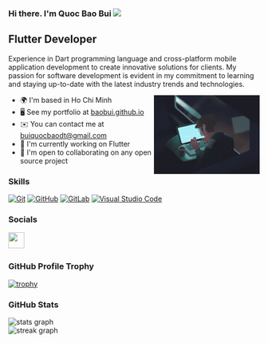 ### Hi there. I'm Quoc Bao Bui ![](https://user-images.githubusercontent.com/18350557/176309783-0785949b-9127-417c-8b55-ab5a4333674e.gif)

## Flutter Developer

Experience in Dart programming language and cross-platform mobile application development to create innovative solutions for clients. My passion for software development is evident in my commitment to learning and staying up-to-date with the latest industry trends and technologies.

<a target="_blank" align="center">
  <img align="right" width="42%" alt="GIF"  src="image/coding.gif">
</a>

- 🌍 I'm based in Ho Chi Minh
- 🖥️ See my portfolio at [baobui.github.io](http://baobui.github.io/)
- ✉️ You can contact me at [buiquocbaodt@gmail.com](mailto:buiquocbaodt@gmail.com)
- 🚀 I'm currently working on Flutter
- 🤝 I'm open to collaborating on any open source project


### Skills
<p align="left">
<a href="https://git-scm.com/" target="_blank" rel="noreferrer"><img src="https://raw.githubusercontent.com/danielcranney/readme-generator/main/public/icons/skills/git-colored.svg" width="36" height="36" alt="Git" /></a>
<a href="https://github.com/" target="_blank" rel="noreferrer"><img src="https://user-images.githubusercontent.com/25181517/192108374-8da61ba1-99ec-41d7-80b8-fb2f7c0a4948.png" width="36" height="36" alt="GitHub" title="GitHub" /></a>
<a href="https://about.gitlab.com/" target="_blank" rel="noreferrer"><img src="https://user-images.githubusercontent.com/25181517/192108376-c675d39b-90f6-4073-bde6-5a9291644657.png" width="36" height="36" alt="GitLab" title="GitLab" /></a>
<a href="https://code.visualstudio.com/" target="_blank" rel="noreferrer"><img src="https://user-images.githubusercontent.com/25181517/192108891-d86b6220-e232-423a-bf5f-90903e6887c3.png" width="36" height="36" alt="Visual Studio Code" title="Visual Studio Code" /></a>


### Socials

<p align="left"> <a href="https://www.github.com/quocbao238"target="_blank" rel="noreferrer"><img src="https://raw.githubusercontent.com/danielcranney/readme-generator/main/public/icons/socials/github.svg" width="32" height="32" /></a></p>

### GitHub Profile Trophy

[![trophy](https://github-profile-trophy.vercel.app/?username=quocbao238&theme=onedark)](https://github.com/ryo-ma/github-profile-trophy)

### GitHub Stats

<div >
  <img src="https://github-readme-stats.vercel.app/api?username=quocbao238&hide_title=false&hide_rank=false&show_icons=true&include_all_commits=true&count_private=true&disable_animations=false&theme=dracula&locale=en&hide_border=false&order=1" width="50%" alt="stats graph"/>
  <br/>
  <img src="https://streak-stats.demolab.com?user=quocbao238&locale=en&mode=daily&theme=dracula&hide_border=false&border_radius=5&order=3" width="50%" alt="streak graph"/>

</div>

